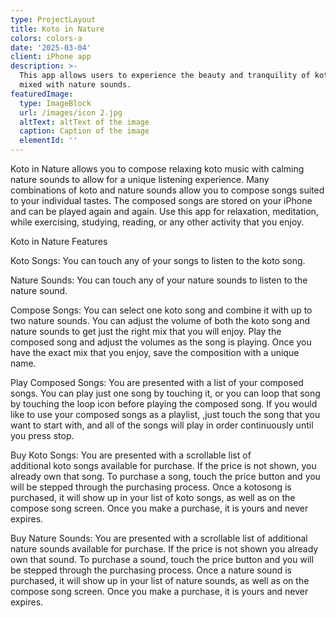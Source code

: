 ```yaml
---
type: ProjectLayout
title: Koto in Nature
colors: colors-a
date: '2025-03-04'
client: iPhone app
description: >-
  This app allows users to experience the beauty and tranquility of koto music
  mixed with nature sounds.
featuredImage:
  type: ImageBlock
  url: /images/icon 2.jpg
  altText: altText of the image
  caption: Caption of the image
  elementId: ''
---
```

Koto in Nature allows you to compose relaxing koto music with calming nature sounds to allow for a unique listening experience. Many combinations of koto and nature sounds allow you to compose songs suited to your individual tastes. The composed songs are stored on your iPhone and can be played again and again. Use this app for relaxation, meditation, while exercising, studying, reading, or any other activity that you enjoy.




Koto in Nature Features




Koto Songs: You can touch any of your songs to listen to the koto song.




Nature Sounds: You can touch any of your nature sounds to listen to the nature sound.




Compose Songs: You can select one koto song and combine it with up to two nature sounds. You can adjust the volume of both the koto song and nature sounds to get just the right mix that you will enjoy. Play the composed song and adjust the volumes as the song is playing. Once you have the exact mix that you enjoy, save the composition with a unique name. 




Play Composed Songs: You are presented with a list of your composed songs. You can play just one song by touching it, or you can loop that song by touching the loop icon before playing the composed song. If you would like to use your composed songs as a playlist, ,just touch the song that you want to start with, and all of the songs will play in order continuously until you press stop.




Buy Koto Songs: You are presented with a scrollable list of additional koto songs available for purchase. If the price is not shown, you already own that song. To purchase a song, touch the price button and you will be stepped through the purchasing process. Once a kotosong is purchased, it will show up in your list of koto songs, as well as on the compose song screen. Once you make a purchase, it is yours and never expires.




Buy Nature Sounds: You are presented with a scrollable list of additional nature sounds available for purchase. If the price is not shown you already own that sound. To purchase a sound, touch the price button and you will be stepped through the purchasing process. Once a nature sound is purchased, it will show up in your list of nature sounds, as well as on the compose song screen. Once you make a purchase, it is yours and never expires.





